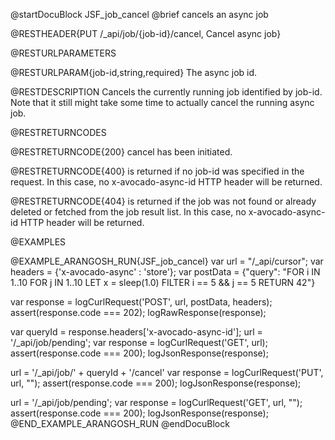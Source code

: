 
@startDocuBlock JSF_job_cancel
@brief cancels an async job

@RESTHEADER{PUT /_api/job/{job-id}/cancel, Cancel async job}

@RESTURLPARAMETERS

@RESTURLPARAM{job-id,string,required}
The async job id.

@RESTDESCRIPTION
Cancels the currently running job identified by job-id. Note that it still
might take some time to actually cancel the running async job.

@RESTRETURNCODES

@RESTRETURNCODE{200}
cancel has been initiated.

@RESTRETURNCODE{400}
is returned if no job-id was specified in the request. In this case,
no x-avocado-async-id HTTP header will be returned.

@RESTRETURNCODE{404}
is returned if the job was not found or already deleted or fetched from
the job result list. In this case, no x-avocado-async-id HTTP header will
be returned.

@EXAMPLES

@EXAMPLE_ARANGOSH_RUN{JSF_job_cancel}
  var url = "/_api/cursor";
  var headers = {'x-avocado-async' : 'store'};
  var postData = {"query":
     "FOR i IN 1..10 FOR j IN 1..10 LET x = sleep(1.0) FILTER i == 5 && j == 5 RETURN 42"}

  var response = logCurlRequest('POST', url, postData, headers);
  assert(response.code === 202);
  logRawResponse(response);

  var queryId = response.headers['x-avocado-async-id'];
  url = '/_api/job/pending';
  var response = logCurlRequest('GET', url);
  assert(response.code === 200);
  logJsonResponse(response);

  url = '/_api/job/' + queryId + '/cancel'
  var response = logCurlRequest('PUT', url, "");
  assert(response.code === 200);
  logJsonResponse(response);

  url = '/_api/job/pending';
  var response = logCurlRequest('GET', url, "");
  assert(response.code === 200);
  logJsonResponse(response);
@END_EXAMPLE_ARANGOSH_RUN
@endDocuBlock

